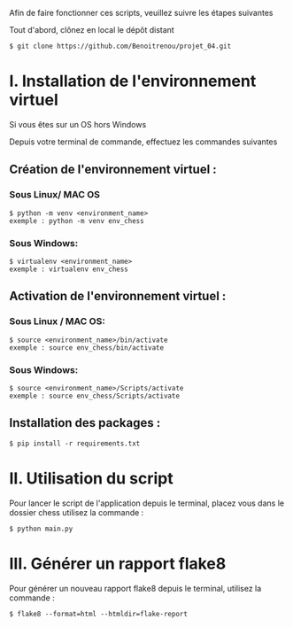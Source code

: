 Afin de faire fonctionner ces scripts, veuillez suivre les étapes suivantes

Tout d'abord, clônez en local le dépôt distant

    $ git clone https://github.com/Benoitrenou/projet_04.git    

# I. Installation de l'environnement virtuel 

Si vous êtes sur un OS hors Windows 

Depuis votre terminal de commande, effectuez les commandes suivantes 

## Création de l'environnement virtuel : 

### Sous Linux/ MAC OS

    $ python -m venv <environment_name>
    exemple : python -m venv env_chess 
    
### Sous Windows:
    
    $ virtualenv <environment_name>
    exemple : virtualenv env_chess 
    
## Activation de l'environnement virtuel : 

### Sous Linux / MAC OS:

    $ source <environment_name>/bin/activate
    exemple : source env_chess/bin/activate
   
### Sous Windows:

    $ source <environment_name>/Scripts/activate
    exemple : source env_chess/Scripts/activate
    
## Installation des packages : 

    $ pip install -r requirements.txt

# II. Utilisation du script

Pour lancer le script de l'application depuis le terminal, placez vous dans le dossier chess utilisez la commande : 

    $ python main.py

# III. Générer un rapport flake8

Pour générer un nouveau rapport flake8 depuis le terminal, utilisez la commande : 

    $ flake8 --format=html --htmldir=flake-report

